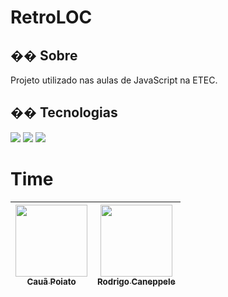<h1>RetroLOC</h1>

<h2>�� Sobre</h2>
<p>Projeto utilizado nas aulas de JavaScript na ETEC.</p>

## �� Tecnologias
<div>
  <img src="https://img.shields.io/badge/HTML-239120?style=for-the-badge&logo=html5&logoColor=white">
  <img src="https://img.shields.io/badge/CSS-239120?&style=for-the-badge&logo=css3&logoColor=white">
  <img src="https://img.shields.io/badge/JavaScript-F7DF1E?style=for-the-badge&logo=javascript&logoColor=black">
</div>

# Time
| [<img loading="lazy" src="https://avatars.githubusercontent.com/u/33001620?v=4" width=115><br><sub>Cauã Poiato</sub>](https://github.com/cauapoiato) |  [<img loading="lazy" src="https://avatars.githubusercontent.com/u/522931?v=4" width=115><br><sub>Rodrigo Caneppele</sub>](https://github.com/rcaneppele) |
| :---: | :---: |